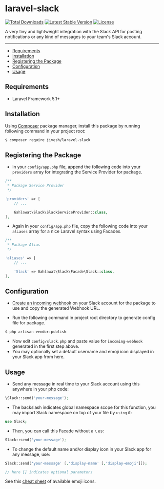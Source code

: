 # laravel-slack

[![Total Downloads](https://poser.pugx.org/jivesh/laravel-slack/downloads)](https://packagist.org/packages/jivesh/laravel-slack)
[![Latest Stable Version](https://poser.pugx.org/jivesh/laravel-slack/v/stable)](https://packagist.org/packages/jivesh/laravel-slack)
[![License](https://poser.pugx.org/jivesh/laravel-slack/license)](https://packagist.org/packages/jivesh/laravel-slack)

A very tiny and lightweight integration with the Slack API for posting notifications or any kind of messages to your team's Slack account.

---

- [Requirements](#requirements)
- [Installation](#installation)
- [Registering the Package](#registering-the-package)
- [Configuration](#configuration)
- [Usage](#usage)

## Requirements

* Laravel Framework 5.1+

## Installation

Using [Composer](https://getcomposer.org/) package manager, install this package by running following command in your project root:

```sh
$ composer require jivesh/laravel-slack
```

## Registering the Package

- In your ```config/app.php``` file, append the following code into your ```providers``` array for integrating the Service Provider for package.

```php
/**
 * Package Service Provider
 */

'providers' => [
    // ...

    Gahlawat\Slack\SlackServiceProvider::class,
],
```

- Again in your ```config/app.php``` file, copy the following code into your ```aliases``` array for a nice Laravel syntax using Facades.

```php
/**
 * Package Alias
 */

'aliases' => [
    // ...

    'Slack' => Gahlawat\Slack\Facade\Slack::class,
],
```

## Configuration

- [Create an incoming webhook](https://www.slack.com/services/new/incoming-webhook) on your Slack account for the package to use and copy the generated Webhook URL.

- Run the following command in project root directory to generate config file for package.

```sh
$ php artisan vendor:publish
```

- Now edit ```config/slack.php``` and paste value for ```incoming-webhook``` generated in the first step above.
- You may optionally set a default username and emoji icon displayed in your Slack app from here.

## Usage

- Send any message in real time to your Slack account using this anywhere in your php code:

```php
\Slack::send('your-message');
```

- The backslash indicates global namespace scope for this function, you may import Slack namespace on top of your file by ```using``` it:

```php
use Slack;
```

- Then, you can call this Facade without a ```\``` as:

```php
Slack::send('your-message');
```

- To change the default name and/or display icon in your Slack app for any message, use:

```php
Slack::send('your-message' [,'display-name' [,'display-emoji']]);

// here [] indicates optional parameters
```

See this [cheat sheet](http://www.emoji-cheat-sheet.com) of available emoji icons.
